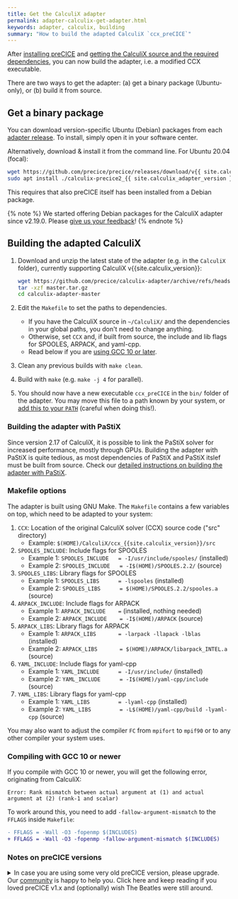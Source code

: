 ```yaml
---
title: Get the CalculiX adapter
permalink: adapter-calculix-get-adapter.html
keywords: adapter, calculix, building
summary: "How to build the adapted CalculiX `ccx_preCICE`"
---
```


After [installing preCICE](installation-overview.html) and [getting the CalculiX source and the required dependencies](adapter-calculix-get-calculix.html), you can now build the adapter, i.e. a modified CCX executable.

There are two ways to get the adapter: (a) get a binary package (Ubuntu-only), or (b) build it from source.

## Get a binary package

You can download version-specific Ubuntu (Debian) packages from each [adapter release](https://github.com/precice/calculix-adapter/releases/latest). To install, simply open it in your software center.

Alternatively, download & install it from the command line. For Ubuntu 20.04 (focal):

```bash
wget https://github.com/precice/precice/releases/download/v{{ site.calculix_adapter_version }}/calculix-precice2_{{ site.calculix_adapter_version }}-1_amd64_focal.deb
sudo apt install ./calculix-precice2_{{ site.calculix_adapter_version }}-1_amd64_focal.deb
```

This requires that also preCICE itself has been installed from a Debian package.

{% note %}
We started offering Debian packages for the CalculiX adapter since v2.19.0. Please [give us your feedback](community-channels.html)!
{% endnote %}
## Building the adapted CalculiX

1. Download and unzip the latest state of the adapter (e.g. in the `CalculiX` folder), currently supporting CalculiX v{{site.calculix_version}}:

    ```bash
    wget https://github.com/precice/calculix-adapter/archive/refs/heads/master.tar.gz
    tar -xzf master.tar.gz
    cd calculix-adapter-master
    ```

2. Edit the `Makefile` to set the paths to dependencies.
   - If you have the CalculiX source in `~/CalculiX/` and the dependencies in your global paths, you don't need to change anything.
   - Otherwise, set `CCX` and, if built from source, the include and lib flags for SPOOLES, ARPACK, and yaml-cpp.
   - Read below if you are [using GCC 10 or later](#compiling-with-gcc-10-or-newer).
3. Clean any previous builds with `make clean`.
4. Build with `make` (e.g. `make -j 4` for parallel).
5. You should now have a new executable `ccx_preCICE` in the `bin/` folder of the adapter. You may move this file to a path known by your system, or [add this to your `PATH`](https://unix.stackexchange.com/a/26059/36693) (careful when doing this!).

### Building the adapter with PaStiX

Since version 2.17 of CalculiX, it is possible to link the PaStiX solver for increased performance, mostly through GPUs. Building the adapter with PaStiX is quite tedious, as most dependencies of PaStiX and PaStiX itslef must be built from source. Check our [detailed instructions on building the adapter with PaStiX](adapter-calculix-pastix-build.html).

### Makefile options

The adapter is built using GNU Make. The `Makefile` contains a few variables on top, which need to be adapted to your system:

 1. `CCX`: Location of the original CalculiX solver (CCX) source code ("src" directory)
    - Example: `$(HOME)/CalculiX/ccx_{{site.calculix_version}}/src`
 2. `SPOOLES_INCLUDE`: Include flags for SPOOLES
    - Example 1: `SPOOLES_INCLUDE   = -I/usr/include/spooles/` (installed)
    - Example 2: `SPOOLES_INCLUDE   = -I$(HOME)/SPOOLES.2.2/` (source)
 3. `SPOOLES_LIBS`: Library flags for SPOOLES
    - Example 1: `SPOOLES_LIBS      = -lspooles` (installed)
    - Example 2: `SPOOLES_LIBS      = $(HOME)/SPOOLES.2.2/spooles.a` (source)
 4. `ARPACK_INCLUDE`: Include flags for ARPACK
    - Example 1: `ARPACK_INCLUDE    =` (installed, nothing needed)
    - Example 2: `ARPACK_INCLUDE    = -I$(HOME)/ARPACK` (source)
 5. `ARPACK_LIBS`: Library flags for ARPACK
    - Example 1: `ARPACK_LIBS       = -larpack -llapack -lblas` (installed)
    - Example 2: `ARPACK_LIBS       = $(HOME)/ARPACK/libarpack_INTEL.a` (source)
 6. `YAML_INCLUDE`: Include flags for yaml-cpp
    - Example 1: `YAML_INCLUDE      = -I/usr/include/` (installed)
    - Example 2: `YAML_INCLUDE      = -I$(HOME)/yaml-cpp/include` (source)
 7. `YAML_LIBS`: Library flags for yaml-cpp
    - Example 1: `YAML_LIBS         = -lyaml-cpp` (installed)
    - Example 2: `YAML_LIBS         = -L$(HOME)/yaml-cpp/build -lyaml-cpp` (source)

You may also want to adjust the compiler `FC` from `mpifort` to `mpif90` or to any other compiler your system uses.

### Compiling with GCC 10 or newer

If you compile with GCC 10 or newer, you will get the following error, originating from CalculiX:

```text
Error: Rank mismatch between actual argument at (1) and actual argument at (2) (rank-1 and scalar)
```

To work around this, you need to add `-fallow-argument-mismatch` to the `FFLAGS` inside `Makefile`:

```diff
- FFLAGS = -Wall -O3 -fopenmp $(INCLUDES)
+ FFLAGS = -Wall -O3 -fopenmp -fallow-argument-mismatch $(INCLUDES)
```

### Notes on preCICE versions

<details markdown="1"><summary>In case you are using some very old preCICE version, please upgrade. Our <a href="https://precice.discourse.group/" title="preCICE forum">community</a> is happy to help you. Click here and keep reading if you loved preCICE v1.x and (optionally) wish The Beatles were still around.</summary>

1. This adapter expects the preCICE C bindings in `[prefix]/include/precice/SolverInterfaceC.h` and gets this path from pkg-config. In other words, this assumes that preCICE (at least v1.4.0) has been built & installed with CMake (e.g. using a Debian package). In case you want to keep using preCICE built with SCons, see the changes invoked by [Pull Request #14](https://github.com/precice/calculix-adapter/pull/14).
2. Starting from preCICE v1.2.0, the name (and the respective paths) of the language "adapters" have changed to language "bindings". This affects the line `#include "precice/bindings/c/SolverInterfaceC.h"` in `calculix-adapter/adapter/PreciceInterface.c`. To compile with older preCICE versions, change `bindings` to `adapters`.

</details>
